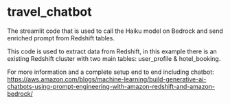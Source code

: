# travel_chatbot
The streamlit code that is used to call the Haiku model on Bedrock and send enriched prompt from Redshift tables.

This code is used to extract data from Redshift, in this example there is an existing Redshift cluster with two main tables:
user_profile & hotel_booking.

For more information and a complete setup end to end including chatbot:
https://aws.amazon.com/blogs/machine-learning/build-generative-ai-chatbots-using-prompt-engineering-with-amazon-redshift-and-amazon-bedrock/

